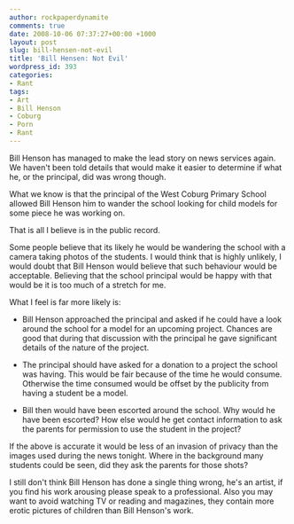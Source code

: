 ```yaml
---
author: rockpaperdynamite
comments: true
date: 2008-10-06 07:37:27+00:00 +1000
layout: post
slug: bill-hensen-not-evil
title: 'Bill Hensen: Not Evil'
wordpress_id: 393
categories:
- Rant
tags:
- Art
- Bill Henson
- Coburg
- Porn
- Rant
---
```


Bill Henson has managed to make the lead story on news services again. We haven't been told details that would make it easier to determine if what he, or the principal, did was wrong though.

What we know is that the principal of the West Coburg Primary School allowed Bill Henson him to wander the school looking for child models for some piece he was working on.

That is all I believe is in the public record.

Some people believe that its likely he would be wandering the school with a camera taking photos of the students. I would think that is highly unlikely, I would doubt that Bill Henson would believe that such behaviour would be acceptable. Believing that the school principal would be happy with that would be it is too much of a stretch for me.

What I feel is far more likely is:

<!-- more -->

* Bill Henson approached the principal and asked if he could have a look around the school for a model for an upcoming project. Chances are good that during that discussion with the principal he gave significant details of the nature of the project.

* The principal should have asked for a donation to a project the school was having. This would be fair because of the time he would consume. Otherwise the time consumed would be offset by the publicity from having a student be a model.

* Bill then would have been escorted around the school. Why would he have been escorted? How else would he get contact information to ask the parents for permission to use the student in the project?

If the above is accurate it would be less of an invasion of privacy than the images used during the news tonight. Where in the background many students could be seen, did they ask the parents for those shots?

I still don't think Bill Henson has done a single thing wrong, he's an artist, if you find his work arousing please speak to a professional. Also you may want to avoid watching TV or reading and magazines, they contain more erotic pictures of children than Bill Henson's work.
